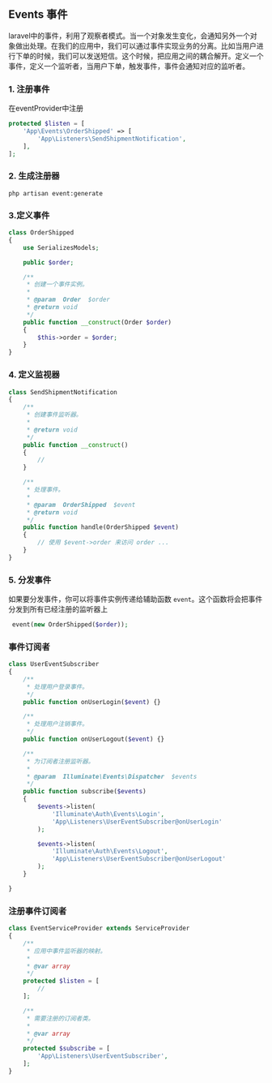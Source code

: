 ## Events 事件

laravel中的事件，利用了观察者模式。当一个对象发生变化，会通知另外一个对象做出处理。在我们的应用中，我们可以通过事件实现业务的分离。比如当用户进行下单的时候，我们可以发送短信。这个时候，把应用之间的耦合解开。定义一个事件，定义一个监听者，当用户下单，触发事件，事件会通知对应的监听者。

### 1. 注册事件

在eventProvider中注册

```php
protected $listen = [
    'App\Events\OrderShipped' => [
        'App\Listeners\SendShipmentNotification',
    ],
];
```



### 2. 生成注册器

```shell
php artisan event:generate
```

### 3.定义事件

```php
class OrderShipped
{
    use SerializesModels;

    public $order;

    /**
     * 创建一个事件实例。
     *
     * @param  Order  $order
     * @return void
     */
    public function __construct(Order $order)
    {
        $this->order = $order;
    }
}
```

### 4. 定义监视器

```php
class SendShipmentNotification
{
    /**
     * 创建事件监听器。
     *
     * @return void
     */
    public function __construct()
    {
        //
    }

    /**
     * 处理事件。
     *
     * @param  OrderShipped  $event
     * @return void
     */
    public function handle(OrderShipped $event)
    {
        // 使用 $event->order 来访问 order ...
    }
}
```

### 5. 分发事件

如果要分发事件，你可以将事件实例传递给辅助函数 `event`。这个函数将会把事件分发到所有已经注册的监听器上 

```php
 event(new OrderShipped($order));
```

### 事件订阅者

```php
class UserEventSubscriber
{
    /**
     * 处理用户登录事件。
     */
    public function onUserLogin($event) {}

    /**
     * 处理用户注销事件。
     */
    public function onUserLogout($event) {}

    /**
     * 为订阅者注册监听器。
     *
     * @param  Illuminate\Events\Dispatcher  $events
     */
    public function subscribe($events)
    {
        $events->listen(
            'Illuminate\Auth\Events\Login',
            'App\Listeners\UserEventSubscriber@onUserLogin'
        );

        $events->listen(
            'Illuminate\Auth\Events\Logout',
            'App\Listeners\UserEventSubscriber@onUserLogout'
        );
    }

}
```

### 注册事件订阅者

```php
class EventServiceProvider extends ServiceProvider
{
    /**
     * 应用中事件监听器的映射。
     *
     * @var array
     */
    protected $listen = [
        //
    ];

    /**
     * 需要注册的订阅者类。
     *
     * @var array
     */
    protected $subscribe = [
        'App\Listeners\UserEventSubscriber',
    ];
}
```

